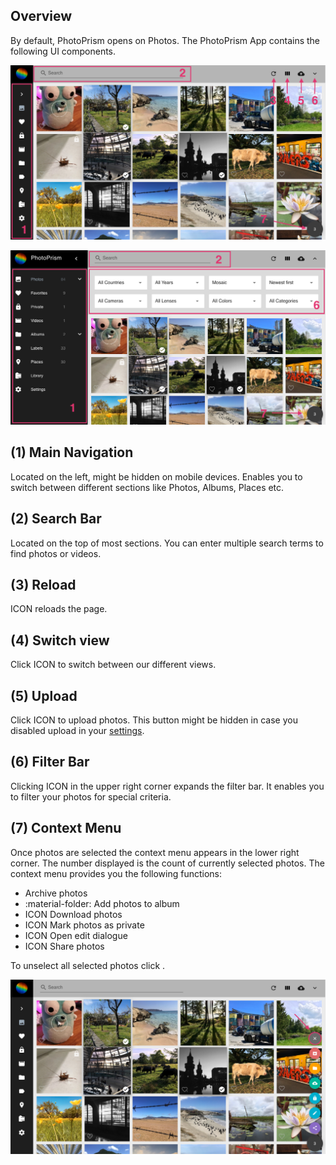 ## Overview
By default, PhotoPrism opens on Photos. The PhotoPrism App contains the following UI components.

![Screenshot](../img/nav1edited.png)

![Screenshot](../img/nav2edited.png)

## (1) Main Navigation
Located on the left, might be hidden on mobile devices. Enables you to switch between different sections like Photos, Albums, Places etc.

## (2) Search Bar
Located on the top of most sections. You can enter multiple search terms to find photos or videos.

## (3) Reload
ICON reloads the page.

## (4) Switch view
Click ICON to switch between our different views.

## (5) Upload
Click ICON to upload photos. This button might be hidden in case you disabled upload in your [settings](settings.md).

## (6) Filter Bar
Clicking ICON in the upper right corner expands the filter bar. It enables you to filter your photos for special criteria.

## (7) Context Menu
Once photos are selected the context menu appears in the lower right corner. 
The number displayed is the count of currently selected photos.
The context menu provides you the following functions:

*  Archive photos
* :material-folder: Add photos to album
* ICON Download photos
* ICON Mark photos as private
* ICON Open edit dialogue
* ICON Share photos

To unselect all selected photos click .

![Screenshot](../img/nav3edited.png)

